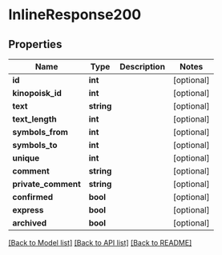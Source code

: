 # InlineResponse200

## Properties
Name | Type | Description | Notes
------------ | ------------- | ------------- | -------------
**id** | **int** |  | [optional] 
**kinopoisk_id** | **int** |  | [optional] 
**text** | **string** |  | [optional] 
**text_length** | **int** |  | [optional] 
**symbols_from** | **int** |  | [optional] 
**symbols_to** | **int** |  | [optional] 
**unique** | **int** |  | [optional] 
**comment** | **string** |  | [optional] 
**private_comment** | **string** |  | [optional] 
**confirmed** | **bool** |  | [optional] 
**express** | **bool** |  | [optional] 
**archived** | **bool** |  | [optional] 

[[Back to Model list]](../../README.md#documentation-for-models) [[Back to API list]](../../README.md#documentation-for-api-endpoints) [[Back to README]](../../README.md)

